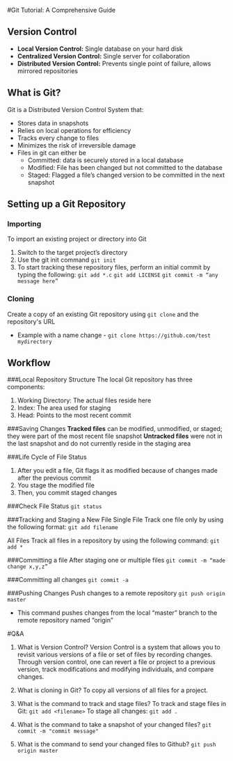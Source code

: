 #Git Tutorial: A Comprehensive Guide

## Version Control
- **Local Version Control:** Single database on your hard disk
- **Centralized Version Control:** Single server for collaboration
- **Distributed Version Control:** Prevents single point of failure, allows mirrored repositories

## What is Git?
Git is a Distributed Version Control System that:
- Stores data in snapshots
- Relies on local operations for efficiency
- Tracks every change to files
- Minimizes the risk of irreversible damage
- Files in git can either be
    - Committed: data is securely stored in a local database
    - Modified: File has been changed but not committed to the database
    - Staged: Flagged a file’s changed version to be committed in the next snapshot

## Setting up a Git Repository
### Importing
To import an existing project or directory into Git
1. Switch to the target project’s directory
2. Use the git init command
   `git init`
3. To start tracking these repository files, perform an initial commit by typing the following:
    `git add *.c`
    `git add LICENSE`
    `git commit -m “any message here”`

### Cloning
Create a copy of an existing Git repository using `git clone` and the repository's URL
- Example with a name change - `git clone https://github.com/test mydirectory`

## Workflow
###Local Repository Structure
The local Git repository has three components:
1. Working Directory: The actual files reside here
2. Index: The area used for staging
3. Head: Points to the most recent commit

###Saving Changes
**Tracked files** can be modified, unmodified, or staged; they were part of the most recent file snapshot
**Untracked files** were not in the last snapshot and do not currently reside in the staging area

###Life Cycle of File Status
1. After you edit a file, Git flags it as modified because of changes made after the previous commit
2. You stage the modified file
3. Then, you commit staged changes

###Check File Status
`git status`

###Tracking and Staging a New File
Single File
Track one file only by using the following format:
`git add filename`

All Files
Track all files in a repository by using the following command:
`git add *`

###Committing a file
After staging one or multiple files
`git commit -m “made change x,y,z”`

###Committing all changes
`git commit -a`

###Pushing Changes
Push changes to a remote repository
`git push origin master`
- This command pushes changes from the local “master” branch to the remote repository named “origin”

#Q&A
1. What is Version Control?
Version Control is a system that allows you to revisit various versions of a file or set of files by recording changes. Through version control, one can revert a file or project to a previous version, track modifications and modifying individuals, and compare changes.

2. What is cloning in Git?
To copy all versions of all files for a project.

3. What is the command to track and stage files?
To track and stage files in Git:
`git add <filename>`
To stage all changes:
`git add .`

5. What is the command to take a snapshot of your changed files?
`git commit -m "commit message"`

6. What is the command to send your changed files to Github?
`git push origin master`
